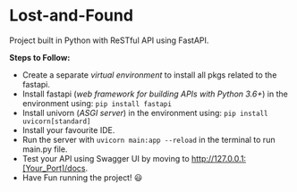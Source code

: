 # Lost-and-Found
Project built in Python with ReSTful API using FastAPI.

**Steps to Follow:**
- Create a separate *virtual environment* to install all pkgs related to the fastapi.
- Install fastapi (*web framework for building APIs with Python 3.6+*) in the environment using: ```pip install fastapi```
- Install univorn (*ASGI server*) in the environment using: ```pip install uvicorn[standard]``` 
- Install your favourite IDE.
- Run the server with ```uvicorn main:app --reload``` in the terminal to run main.py file.
- Test your API using Swagger UI by moving to http://127.0.0.1:[Your_Port]/docs.
- Have Fun running the project! :smiley:
